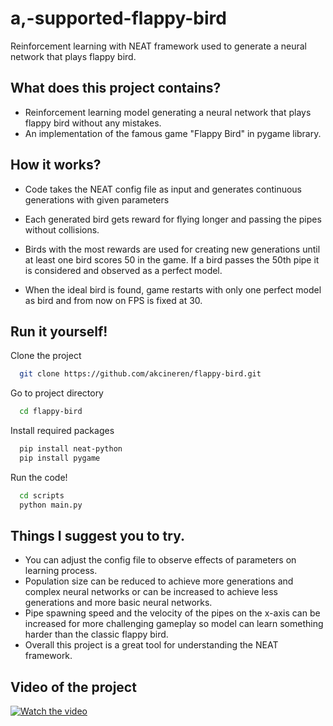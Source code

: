 
# a,-supported-flappy-bird

Reinforcement learning with NEAT framework used to generate a neural network that plays flappy bird.



## What does this project contains?

- Reinforcement learning model generating a neural network that plays flappy bird without any mistakes.
- An implementation of the famous game "Flappy Bird" in pygame library.





  
## How it works?

- Code takes the NEAT config file as input and generates continuous generations with given parameters

- Each generated bird gets reward for flying longer and passing the pipes without collisions.

- Birds with the most rewards are used for creating new generations until at least one bird scores 50 in the game. If a bird passes the 50th pipe it is considered and observed as a perfect model.

- When the ideal bird is found, game restarts with only one perfect model as bird and from now on FPS is fixed at 30.



  
## Run it yourself!

Clone the project
```bash
  git clone https://github.com/akcineren/flappy-bird.git
```

Go to project directory
```bash
  cd flappy-bird
```

Install required packages
```bash
  pip install neat-python
  pip install pygame
```

Run the code!
```bash
  cd scripts
  python main.py
```

## Things I suggest you to try.
- You can adjust the config file to observe effects of parameters on learning process.
- Population size can be reduced to achieve more generations and complex neural networks or can be increased to achieve less generations and more basic neural networks.
- Pipe spawning speed and the velocity of the pipes on the x-axis can be increased for more challenging gameplay so model can learn something harder than the classic flappy bird.
- Overall this project is a great tool for understanding the NEAT framework.

## Video of the project

  [![Watch the video](https://img.youtube.com/vi/tnb9b2qEga4/hqdefault.jpg)](https://youtu.be/tnb9b2qEga4)




  
